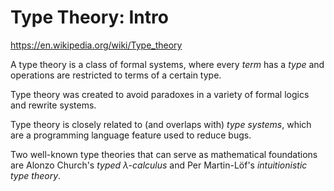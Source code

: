 # Type Theory: Intro

https://en.wikipedia.org/wiki/Type_theory

A type theory is a class of formal systems, where every *term* has a *type* and operations are restricted to terms of a certain type.

Type theory was created to avoid paradoxes in a variety of formal logics and rewrite systems.

Type theory is closely related to (and overlaps with) *type systems*, which are a programming language feature used to reduce bugs.

Two well-known type theories that can serve as mathematical foundations are Alonzo Church's *typed λ-calculus* and Per Martin-Löf's *intuitionistic type theory*.
